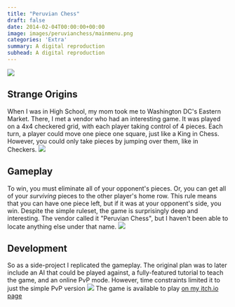 ```yaml
---
title: "Peruvian Chess"
draft: false
date: 2014-02-04T00:00:00+00:00
image: images/peruvianchess/mainmenu.png
categories: 'Extra'
summary: A digital reproduction
subhead: A digital reproduction
---
```

![](../../images/peruvianchess/actualboard.jpg)
## Strange Origins
When I was in High School, my mom took me to Washington DC's Eastern Market. There, I met a vendor who had an interesting game. It was played on a 4x4 checkered grid, with each player taking control of 4 pieces. Each turn, a player could move one piece one square, just like a King in Chess. However, you could only take pieces by jumping over them, like in Checkers.
![](../../images/peruvianchess/circlesmove.png)
## Gameplay
To win, you must eliminate all of your opponent's pieces. Or, you can get all of your <i>surviving</i> pieces to the other player's home row. This rule means that you can have one piece left, but if it was at your opponent's side, you win. Despite the simple ruleset, the game is surprisingly deep and interesting. The vendor called it "Peruvian Chess", but I haven't been able to locate anything else under that name.
![](../../images/peruvianchess/selectedpiece.png)
## Development
So as a side-project I replicated the gameplay. The original plan was to later include an AI that could be played against, a fully-featured tutorial to teach the game, and an online PvP mode. However, time constraints limited it to just the simple PvP version
![](../../images/peruvianchess/triangleswin.png)
The game is available to play [on my itch.io page](https://realtalk.itch.io/peruvian-chess)